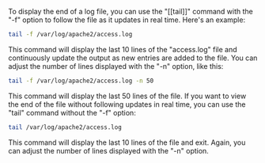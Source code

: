 To display the end of a log file, you can use the "[[tail]]" command with the "-f" option to follow the file as it updates in real time. Here's an example:

```bash
tail -f /var/log/apache2/access.log
```

This command will display the last 10 lines of the "access.log" file and continuously update the output as new entries are added to the file. You can adjust the number of lines displayed with the "-n" option, like this:

```bash
tail -f /var/log/apache2/access.log -n 50

```

This command will display the last 50 lines of the file. If you want to view the end of the file without following updates in real time, you can use the "tail" command without the "-f" option:

```bash
tail /var/log/apache2/access.log
```

This command will display the last 10 lines of the file and exit. Again, you can adjust the number of lines displayed with the "-n" option.